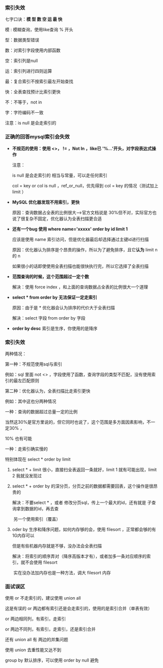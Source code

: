 ### 索引失效

七字口诀：**模 型 数 空 运 最 快**

模 : 模糊查询，使用like查询 % 开头

型：数据类型错误

数：对索引字段使用内部函数

空：索引列是null

运：索引列进行四则运算

最：复合索引不按索引最左开始查找

快：全表查找预计比索引更快



不：不等于，not in 

字：字符编码不一致

注意：is null 是会走索引的





### 正确的回答mysql索引会失效

- **不规范的使用：使用 <>， != ，Not In ，like已 '%...'开头，对字段表达式操作**

  注意：

  is null 是会走索引的 相当与常量，可以走任何索引

  col = key or col is null ，ref_or_null，优先得到 col = key 的情况（测试加上 limit ）

- **MySQL 优化器发现不用索引，更快**

  原因：查询数据占全表的比例很大-->官方文档说是 30%但不对，实际官方也说了很复杂不固定，优化器认为全表扫描更合适

- **还有一个bug  使用  where name='xxxxx' order by id limit 1** 

  应该是使用 name 索引访问，但是优化器最后却选择通过主键id进行扫描

  原因：优化器认为排序是个昂贵的操作，所以为了避免排序，且它**认为** limit n 的 n 

  如果很小的话即使使用全表扫描也能很快执行完，所以它选择了全表扫描

- **范围查询的时候，这个范围超过一定个数**

  解决：使用 force index ，和上面的查询数据占全表的比例很大一个道理

- **select  * from  order by 无法保证一定走索引**  

  原因：由于是 * 优化器会认为排序的代价大于全表扫描

  解决：select  字段 from  order by 字段

- **order by desc** 索引是生序，你使用的是降序





### 索引失效

两种情况：

第一种：不规范使用sql与索引

例如：sql 里面 not  <>  ，字段使用了函数，查询字段的类型不匹配，没有使用索引的最左匹配原则

第二种：优化器认为，全表扫描比走索引更快

例如：其中这也分两种情况

一种：查询的数据超过总量一定的比例

当然这30%是官方里说的，但它同时也说了，这个范围是多方面因素影响，不一定30% ，

10% 也有可能

一种：走索引确实慢的

特别体现在 select  *     order by     limit

1. select  *  + limit 很小，直接扫全表返回一条就好，limit 1 就有可能出现，limit 2 我就没发现过

2. select  *  + order by  的深分页，分页之前的数据都需要回表，这个操作是很昂贵的

   解决：不要select * ，或者 修改分页sql，传上一个最大的id，还有就是 子查询拿到数据的id，再去查

   ​			另一个使用索引（覆盖）

3. oder by 生序和降序问题，如何内存够的会，使用 filesort ，正常都会够的有1G内存可以

   但是有些机器内存就是不够，没办法会全表扫描

   解决：将索引的顺序弄对（降序高版本才有），或者加多一条对应顺序的索引，就不会使用 filesort 

   ​	        实在没办法加内存也是一种方法，调大 filesort  内存











### 面试误区

使用 or 不走索引的，建议使用 union all

这是有误的  or  两边都有索引还是会走索引的，使用的是索引合并（单表有效）



or 两边相同列，有索引，走索引

or 两边不同列，有索引，走索引，还是索引合并



还有 union all 有 两边的并集问题

使用 union  去重性能又达不到



group by 默认排序，可以使用 order by null 避免









